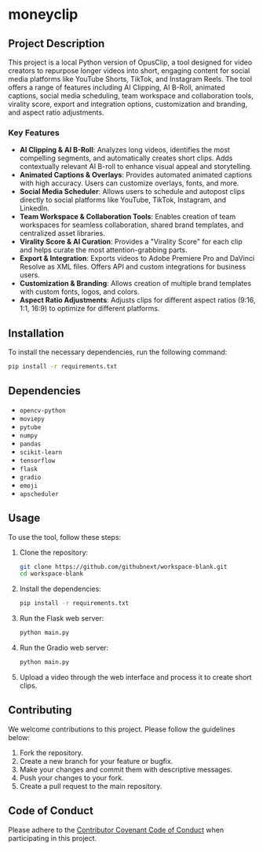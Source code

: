 # moneyclip

## Project Description

This project is a local Python version of OpusClip, a tool designed for video creators to repurpose longer videos into short, engaging content for social media platforms like YouTube Shorts, TikTok, and Instagram Reels. The tool offers a range of features including AI Clipping, AI B-Roll, animated captions, social media scheduling, team workspace and collaboration tools, virality score, export and integration options, customization and branding, and aspect ratio adjustments.

### Key Features

- **AI Clipping & AI B-Roll**: Analyzes long videos, identifies the most compelling segments, and automatically creates short clips. Adds contextually relevant AI B-roll to enhance visual appeal and storytelling.
- **Animated Captions & Overlays**: Provides automated animated captions with high accuracy. Users can customize overlays, fonts, and more.
- **Social Media Scheduler**: Allows users to schedule and autopost clips directly to social platforms like YouTube, TikTok, Instagram, and LinkedIn.
- **Team Workspace & Collaboration Tools**: Enables creation of team workspaces for seamless collaboration, shared brand templates, and centralized asset libraries.
- **Virality Score & AI Curation**: Provides a "Virality Score" for each clip and helps curate the most attention-grabbing parts.
- **Export & Integration**: Exports videos to Adobe Premiere Pro and DaVinci Resolve as XML files. Offers API and custom integrations for business users.
- **Customization & Branding**: Allows creation of multiple brand templates with custom fonts, logos, and colors.
- **Aspect Ratio Adjustments**: Adjusts clips for different aspect ratios (9:16, 1:1, 16:9) to optimize for different platforms.

## Installation

To install the necessary dependencies, run the following command:

```bash
pip install -r requirements.txt
```

## Dependencies

- `opencv-python`
- `moviepy`
- `pytube`
- `numpy`
- `pandas`
- `scikit-learn`
- `tensorflow`
- `flask`
- `gradio`
- `emoji`
- `apscheduler`

## Usage

To use the tool, follow these steps:

1. Clone the repository:
   ```bash
   git clone https://github.com/githubnext/workspace-blank.git
   cd workspace-blank
   ```

2. Install the dependencies:
   ```bash
   pip install -r requirements.txt
   ```

3. Run the Flask web server:
   ```bash
   python main.py
   ```

4. Run the Gradio web server:
   ```bash
   python main.py
   ```

5. Upload a video through the web interface and process it to create short clips.

## Contributing

We welcome contributions to this project. Please follow the guidelines below:

1. Fork the repository.
2. Create a new branch for your feature or bugfix.
3. Make your changes and commit them with descriptive messages.
4. Push your changes to your fork.
5. Create a pull request to the main repository.

## Code of Conduct

Please adhere to the [Contributor Covenant Code of Conduct](https://www.contributor-covenant.org/version/2/0/code_of_conduct/) when participating in this project.
